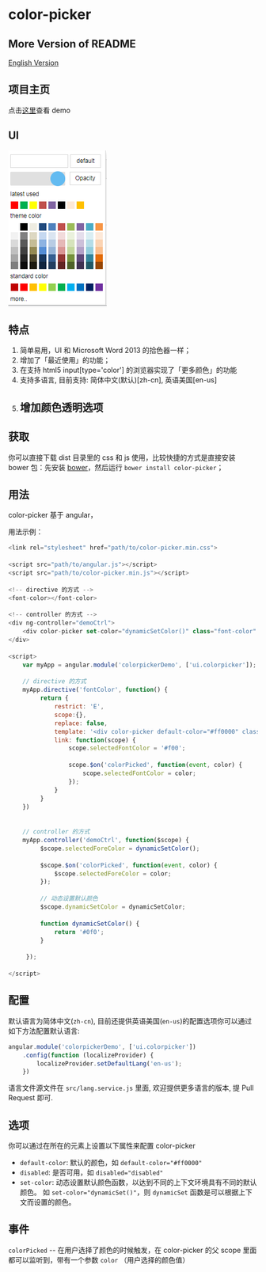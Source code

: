 # color-picker

## More Version of README
[English Version](docs/README.en-us.md)


## 项目主页
点击[这里](https://zhangbobell.github.io/color-picker)查看 demo

## UI
![color-picker-snap](snap.png)

## 特点
1. 简单易用，UI 和 Microsoft Word 2013 的拾色器一样；
2. 增加了「最近使用」的功能；
3. 在支持 html5 input[type='color'] 的浏览器实现了「更多颜色」的功能
4. 支持多语言, 目前支持: 简体中文(默认)[zh-cn], 英语美国[en-us]
5. ## 增加颜色透明选项

## 获取
你可以直接下载 dist 目录里的 css 和 js 使用，比较快捷的方式是直接安装 bower 包：先安装 [bower](http://bower.io/)，然后运行 `bower install color-picker`；

## 用法
color-picker 基于 angular，

用法示例：
```javascript
<link rel="stylesheet" href="path/to/color-picker.min.css">

<script src="path/to/angular.js"></script>
<script src="path/to/color-picker.min.js"></script>

<!-- directive 的方式 -->
<font-color></font-color>

<!-- controller 的方式 -->
<div ng-controller="demoCtrl">
    <div color-picker set-color="dynamicSetColor()" class="font-color" ng-style="{'background-color': selectedForeColor}"></div>
</div>

<script>
    var myApp = angular.module('colorpickerDemo', ['ui.colorpicker']);

    // directive 的方式
    myApp.directive('fontColor', function() {
         return {
             restrict: 'E',
             scope:{},
             replace: false,
             template: '<div color-picker default-color="#ff0000" class="font-color" ng-style="{\'background-color\': selectedFontColor}"></div>',
             link: function(scope) {
                 scope.selectedFontColor = '#f00';

                 scope.$on('colorPicked', function(event, color) {
                     scope.selectedFontColor = color;
                 });
             }
         }
    })


    // controller 的方式
    myApp.controller('demoCtrl', function($scope) {
         $scope.selectedForeColor = dynamicSetColor();

         $scope.$on('colorPicked', function(event, color) {
             $scope.selectedForeColor = color;
         });

         // 动态设置默认颜色
         $scope.dynamicSetColor = dynamicSetColor;

         function dynamicSetColor() {
             return '#0f0';
         }

     });

</script>
```

## 配置
默认语言为简体中文(`zh-cn`), 目前还提供英语美国(`en-us`)的配置选项你可以通过如下方法配置默认语言:
```javascript
angular.module('colorpickerDemo', ['ui.colorpicker'])
    .config(function (localizeProvider) {
        localizeProvider.setDefaultLang('en-us');
    })
```
语言文件源文件在 `src/lang.service.js` 里面, 欢迎提供更多语言的版本, 提 Pull Request 即可.

## 选项
你可以通过在所在的元素上设置以下属性来配置 color-picker
 - `default-color`: 默认的颜色，如 `default-color="#ff0000"`
 - `disabled`: 是否可用，如 `disabled="disabled"`
 - `set-color`: 动态设置默认颜色函数，以达到不同的上下文环境具有不同的默认颜色。
 如 `set-color="dynamicSet()"`，则 `dynamicSet` 函数是可以根据上下文而设置的颜色。

## 事件
`colorPicked` -- 在用户选择了颜色的时候触发，在 color-picker 的父 scope 里面都可以监听到，带有一个参数 `color` （用户选择的颜色值）

